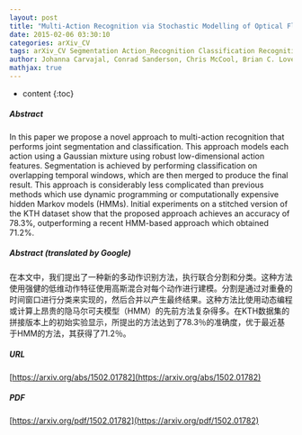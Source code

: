 ```yaml
---
layout: post
title: "Multi-Action Recognition via Stochastic Modelling of Optical Flow and Gradients"
date: 2015-02-06 03:30:10
categories: arXiv_CV
tags: arXiv_CV Segmentation Action_Recognition Classification Recognition
author: Johanna Carvajal, Conrad Sanderson, Chris McCool, Brian C. Lovell
mathjax: true
---
```


* content
{:toc}

##### Abstract
In this paper we propose a novel approach to multi-action recognition that performs joint segmentation and classification. This approach models each action using a Gaussian mixture using robust low-dimensional action features. Segmentation is achieved by performing classification on overlapping temporal windows, which are then merged to produce the final result. This approach is considerably less complicated than previous methods which use dynamic programming or computationally expensive hidden Markov models (HMMs). Initial experiments on a stitched version of the KTH dataset show that the proposed approach achieves an accuracy of 78.3%, outperforming a recent HMM-based approach which obtained 71.2%.

##### Abstract (translated by Google)
在本文中，我们提出了一种新的多动作识别方法，执行联合分割和分类。这种方法使用强健的低维动作特征使用高斯混合对每个动作进行建模。分割是通过对重叠的时间窗口进行分类来实现的，然后合并以产生最终结果。这种方法比使用动态编程或计算上昂贵的隐马尔可夫模型（HMM）的先前方法复杂得多。在KTH数据集的拼接版本上的初始实验显示，所提出的方法达到了78.3％的准确度，优于最近基于HMM的方法，其获得了71.2％。

##### URL
[https://arxiv.org/abs/1502.01782](https://arxiv.org/abs/1502.01782)

##### PDF
[https://arxiv.org/pdf/1502.01782](https://arxiv.org/pdf/1502.01782)

